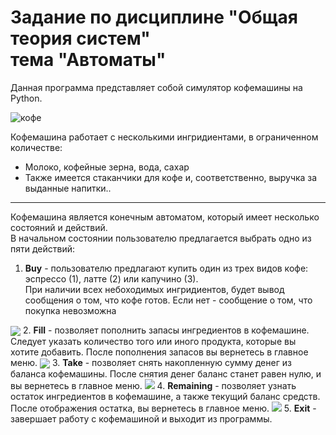 <h1>Задание по дисциплине "Общая теория систем" 
<br> тема "Автоматы" </h1>
 
 Данная программа представляет собой симулятор кофемашины на Python.

 ![кофе](https://github.com/uliat1/coffee-machine-py/assets/113327834/5403f359-bd25-4cfc-8ab1-91a7c0f341ab)


Кофемашина работает с несколькими ингридиентами, в ограниченном количестве: 
<ul>
  <li>Молоко, кофейные зерна, вода, сахар</li>
  <li>Также имеется стаканчики для кофе и, соответственно, выручка за выданные напитки..</li>
</ul>

---


Кофемашина является конечным автоматом, который имеет несколько состояний и действий. 
<br>В начальном состоянии пользователю предлагается выбрать одно из пяти действий:

1. <b>Buy</b> - пользователю предлагают купить один из трех видов кофе: эспрессо (1), латте (2) или капучино (3).
<br> При наличии всех небоходимых ингридиентов, будет вывод сообщения о том, что кофе готов. Если нет - сообщение о том, что покупка невозможна
<img src="https://sun9-12.userapi.com/impg/gkMQvYmV4lbc1lB6rhOWHnth7p3TQkat63z7nA/nSUGfvmvN6E.jpg?size=575x259&quality=96&sign=4ac96405e148762ac4cac62291a0c9d2&type=album" align="center">
2. <b>Fill</b> -  позволяет пополнить запасы ингредиентов в кофемашине.
<br> Следует указать количество того или иного продукта, которые вы хотите добавить. После пополнения запасов вы вернетесь в главное меню.
<img src="https://sun9-56.userapi.com/impg/gN7L32VIr1hoYl7IzU1746ouAJ1fpVvfL2Gaog/Do4TLlfm5EI.jpg?size=509x299&quality=96&sign=1488cfebcd5a25490706f6fe923ecd1f&type=album" align="center">
3. <b>Take</b> - позволяет снять накопленную сумму денег из баланса кофемашины. После снятия денег баланс станет равен нулю, и вы вернетесь в главное меню.
<img src="https://sun1-97.userapi.com/impg/WV4QdxTfccztzlTBkox5VEX5H6TXr8adTwBg2Q/FAWJ1YD3vRY.jpg?size=609x103&quality=96&sign=944b7ce943a9cf8c34c750e221a631ef&type=album">
4. <b>Remaining</b> - позволяет узнать остаток ингредиентов в кофемашине, а также текущий баланс средств. После отображения остатка, вы вернетесь в главное меню.
<img src="https://sun1-96.userapi.com/impg/qkJSJtMW7HNDCttRewUyE59R6wjA6Af9dA7hSQ/eRhd-EJz6yA.jpg?size=1280x68&quality=96&sign=eed01d92a5415e26d8c1e7aeaef0472b&type=album">
5. <b>Exit</b> - завершает работу с кофемашиной и выходит из программы.
